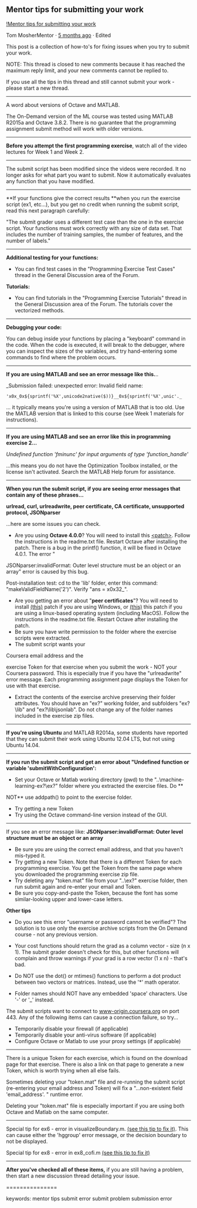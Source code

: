 Mentor tips for submitting your work
---

[!Mentor tips for submitting your work](https://www.coursera.org/learn/machine-learning/discussions/vgCyrQoMEeWv5yIAC00Eog)

Tom MosherMentor · [5 months ago](https://www.coursera.org/learn/machine-learning/discussions/vgCyrQoMEeWv5yIAC00Eog) · Edited

This post is a collection of how-to's for fixing issues when you try to submit your work.

NOTE: This thread is closed to new comments because it has reached the maximum reply limit, and your new comments cannot be replied to.

If you use all the tips in this thread and still cannot submit your work - please start a new thread.

-------------------

A word about versions of Octave and MATLAB.

The On-Demand version of the ML course was tested using MATLAB R2015a and Octave 3.8.2. There is no guarantee that the programming assignment submit method will work with older versions.

------------------

**Before you attempt the first programming exercise**, watch all of the video lectures for Week 1 and Week 2.

--------------------------

The submit script has been modified since the videos were recorded. It no longer asks for what part you want to submit. Now it automatically evaluates any function that you have modified.

-------------------------------

**If your functions give the correct results **when you run the exercise script (ex1, etc...), but you get no credit when running the submit script, read this next paragraph carefully:

"The submit grader uses a different test case than the one in the exercise script. Your functions must work correctly with any size of data set. That includes the number of training samples, the number of features, and the number of labels."

-------------------------------

**Additional testing for your functions:**

- You can find test cases in the "Programming Exercise Test Cases" thread in the General Discussion area of the Forum.

**Tutorials:**

- You can find tutorials in the "Programming Exercise Tutorials" thread in the General Discussion area of the Forum. The tutorials cover the vectorized methods.

-------------------------------

**Debugging your code:**

You can debug inside your functions by placing a "keyboard" command in the code. When the code is executed, it will break to the debugger, where you can inspect the sizes of the variables, and try hand-entering some commands to find where the problem occurs.

-------------------------------

**If you are using MATLAB and see an error message like this.**..

_Submission failed: unexpected error: Invalid field name: 
```
'x0x_0x${sprintf('%X',unicode2native($))}__0x${sprintf('%X',unic'._
```

... it typically means you're using a version of MATLAB that is too old. Use the MATLAB version that is linked to this course (see Week 1 materials for instructions).

---------------------------------

**If you are using MATLAB and see an error like this in programming exercise 2...**

_Undefined function 'fminunc' for input arguments of type 'function_handle'_

...this means you do not have the Optimization Toolbox installed, or the license isn't activated. Search the MATLAB Help forum for assistance.

--------------------------------

**When you run the submit script, if you are seeing error messages that contain any of these phrases...**

**urlread, curl, urlreadwrite, peer certificate, CA certificate, unsupported protocol, JSONparser**

...here are some issues you can check.

- Are you using **Octave 4.0.0**? You will need to install this [&lt;patch&gt;](https://drive.google.com/file/d/0B6lXyE7fgSlXZjlqQ3FIRExmTDA/view?usp=sharing). Follow the instructions in the readme.txt file. Restart Octave after installing the patch. There is a bug in the printf() function, it will be fixed in Octave 4.0.1. The error "

JSONparser:invalidFormat: Outer level structure must be an object or an array" error is caused by this bug.

Post-installation test: cd to the 'lib' folder, enter this command: "makeValidFieldName('2')". Verify "ans = x0x32_".

- Are you getting an error about "**peer certificates**"? You will need to install [(this)](https://drive.google.com/file/d/0B6lXyE7fgSlXXy1nMXlpb3RyZ1E/view?usp=sharing) patch if you are using Windows, or [(this)](https://drive.google.com/file/d/0B6lXyE7fgSlXeEl6dG96SG5FcDA/view?usp=sharing) this patch if you are using a linux-based operating system (including MacOS). Follow the instructions in the readme.txt file. Restart Octave after installing the patch.
- Be sure you have write permission to the folder where the exercise scripts were extracted.
- The submit script wants your 

Coursera email address and the 

exercise Token for that exercise when you submit the work - NOT your Coursera password. This is especially true if you have the "urlreadwrite" error message. Each programming assignment page displays the Token for use with that exercise.

- Extract the contents of the exercise archive preserving their folder attributes. You should have an "ex?\" working folder, and subfolders "ex?\lib" and "ex?\lib\jsonlab". Do not change any of the folder names included in the exercise zip files.

-------------------------

**If you're using Ubuntu** and MATLAB R2014a, some students have reported that they can submit their work using Ubuntu 12.04 LTS, but not using Ubuntu 14.04.

----------------------

**If you run the submit script and get an error about "Undefined function or variable 'submitWithConfiguration':**

- Set your Octave or Matlab working directory (pwd) to the "..\machine-learning-ex?\ex?" folder where you extracted the exercise files. Do **

NOT** use addpath() to point to the exercise folder.

- Try getting a new Token
- Try using the Octave command-line version instead of the GUI.

-----------------------

If you see an error message like: **JSONparser:invalidFormat: Outer level structure must be an object or an array**

- Be sure you are using the correct email address, and that you haven't mis-typed it.
- Try getting a new Token. Note that there is a different Token for each programming exercise. You get the Token from the same page where you downloaded the programming exercise zip file.
- Try deleting any "token.mat" file from your "..\ex?" exercise folder, then run submit again and re-enter your email and Token.
- Be sure you copy-and-paste the Token, because the font has some similar-looking upper and lower-case letters.

**Other tips**

- Do you see this error "username or password cannot be verified"? The solution is to use only the exercise archive scripts from the On Demand course - not any previous version.

- Your cost functions should return the grad as a column vector - size (n x 1). The submit grader doesn't check for this, but other functions will complain and throw warnings if your grad is a row vector (1 x n) - that's bad.
- Do NOT use the dot() or mtimes() functions to perform a dot product between two vectors or matrices. Instead, use the '*' math operator.
- Folder names should NOT have any embedded 'space' characters. Use '-' or '_' instead.

The submit scripts want to connect to www-origin.coursera.org on port 443. Any of the following items can cause a connection failure, so try...

- Temporarily disable your firewall (if applicable)
- Temporarily disable your anti-virus software (if applicable)
- Configure Octave or Matlab to use your proxy settings (if applicable)

----------------------------------

There is a unique Token for each exercise, which is found on the download page for that exercise. There is also a link on that page to generate a new Token, which is worth trying when all else fails.

Sometimes deleting your "token.mat" file and re-running the submit script (re-entering your email address and Token) will fix a "...non-existent field 'email_address'. " runtime error.

Deleting your "token.mat" file is especially important if you are using both Octave and Matlab on the same computer.

--------------------------------

Special tip for ex6 - error in visualizeBoundary.m. [(see this tip to fix it)](https://www.coursera.org/learn/machine-learning/discussions/YTIKWMpuEeSWEiIAC0wC5g). This can cause either the 'hggroup' error message, or the decision boundary to not be displayed.

Special tip for ex8 - error in ex8_cofi.m [(see this tip to fix it)](https://www.coursera.org/learn/machine-learning/discussions/YI_8-NrxEeSIcSIAC0EU3g/replies/6TmTueGnEeSgrSIAC1ALYw)

--------------------------------

**After you've checked all of these items,** if you are still having a problem, then start a new discussion thread detailing your issue.

===============

keywords: mentor tips submit error submit problem submission error